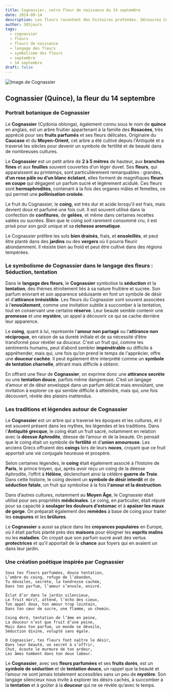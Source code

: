 ```yaml
---
title: Cognassier, votre fleur de naissance du 14 septembre
date: 2024-09-14
description: Les fleurs racontent des histoires profondes. Découvrez Cognassier, votre fleur de naissance du 14 septembre, ses symboles et récits fascinants. Plongez dans sa signification et son langage unique dans l'art floral.
author: 365jours
tags:
  - cognassier
  - fleurs
  - fleurs de naissance
  - langage des fleurs
  - symbolisme des fleurs
  - septembre
  - 14 septembre
draft: false
---
```



![Image de Cognassier](https://cdn.pixabay.com/photo/2019/03/31/17/40/japanese-ornamental-quince-4093575_640.jpg#center)


## Cognassier (Quince), la fleur du 14 septembre

### Portrait botanique de Cognassier

Le **Cognassier** (Cydonia oblonga), également connu sous le nom de **quince** en anglais, est un arbre fruitier appartenant à la famille des **Rosacées**, très apprécié pour ses **fruits parfumés** et ses fleurs délicates. Originaire du **Caucase** et du **Moyen-Orient**, cet arbre a été cultivé depuis l'Antiquité et a traversé les siècles pour devenir un symbole de fertilité et de beauté dans de nombreuses cultures.

Le **Cognassier** est un petit arbre de **2 à 5 mètres** de hauteur, aux **branches fines** et aux **feuilles** souvent couvertes d’un léger duvet. Ses **fleurs**, qui apparaissent au printemps, sont particulièrement remarquables : grandes, **d’un rose pâle ou d’un blanc éclatant**, elles forment de magnifiques **fleurs en coupe** qui dégagent un parfum sucré et légèrement acidulé. Ces fleurs sont **hermaphrodites**, contenant à la fois des organes mâles et femelles, ce qui permet une **pollinisation croisée**.

Le fruit du Cognassier, le **coing**, est très dur et acide lorsqu'il est frais, mais devient doux et parfumé une fois cuit. Il est souvent utilisé dans la confection de **confitures**, de **gelées**, et même dans certaines recettes salées ou sucrées. Bien que le coing soit rarement consommé cru, il est prisé pour son goût unique et sa **richesse aromatique**.

Le Cognassier préfère les sols **bien drainés**, frais, et **ensoleillés**, et peut être planté dans des **jardins** ou des **vergers** où il pourra fleurir abondamment. Il résiste bien au froid et peut être cultivé dans des régions tempérées.

### Le symbolisme de Cognassier dans le langage des fleurs : Séduction, tentation

Dans le **langage des fleurs**, le **Cognassier** symbolise la **séduction** et la **tentation**, des thèmes étroitement liés à sa nature fruitière et sucrée. Son parfum enivrant et son apparence séduisante en font un symbole de désir et d’**attirance irrésistible**. Les fleurs du Cognassier sont souvent associées à l’**envoûtement**, comme une invitation subtile à succomber à la tentation, tout en conservant une certaine **réserve**. Leur beauté semble contenir une **promesse** et une **mystère**, un appel à découvrir ce qui se cache derrière leur apparence.

Le **coing**, quant à lui, représente l’**amour non partagé** ou l’**attirance non réciproque**, en raison de sa dureté initiale et de sa nécessité d’être transformé pour révéler sa douceur. C'est un fruit qui, comme les sentiments humains, peut d’abord sembler **impénétrable** ou difficile à appréhender, mais qui, une fois qu’on prend le temps de l'apprécier, offre une **douceur cachée**. Il peut également être interprété comme un **symbole de tentation charnelle**, attirant mais difficile à obtenir.

En offrant une fleur de **Cognassier**, on exprime donc une **attirance secrète** ou une **tentation douce**, parfois même dangereuse. C’est un langage d’amour et de désir enveloppé dans un parfum délicat mais envoûtant, une invitation à explorer ce qui semble difficile à atteindre, mais qui, une fois découvert, révèle des plaisirs inattendus.

### Les traditions et légendes autour de Cognassier

Le **Cognassier** est un arbre qui a traversé les époques et les cultures, et il est souvent présent dans les mythes, les légendes et les traditions. Dans l'**Antiquité grecque**, le coing était un fruit sacré, notamment en relation avec la **déesse Aphrodite**, déesse de l’amour et de la beauté. On pensait que le coing était un symbole de **fertilité** et d’**union amoureuse**. Les anciens Grecs offraient des **coings** lors de leurs **noces**, croyant que ce fruit apportait une vie conjugale heureuse et prospère.

Selon certaines légendes, le **coing** était également associé à l’histoire de **Paris**, le prince troyen, qui, après avoir reçu un coing de la déesse Aphrodite, l’offrit à **Hélène**, déclenchant ainsi la célèbre **guerre de Troie**. Dans cette histoire, le coing devient un **symbole de désir interdit** et de **séduction fatale**, un fruit qui symbolise à la fois **l'amour et la destruction**.

Dans d’autres cultures, notamment au **Moyen Âge**, le Cognassier était utilisé pour ses propriétés **médicinales**. Le coing, en particulier, était réputé pour sa capacité à **soulager les douleurs d’estomac** et à **apaiser les maux de gorge**. On préparait également des **remèdes** à base de coing pour traiter les **coupures** et les **brûlures**.

Le **Cognassier** a aussi sa place dans les **croyances populaires** en Europe, où il était parfois planté près des **maisons** pour éloigner les **esprits malins** ou les **maladies**. On croyait que son parfum sucré avait des vertus **protectrices** et qu’il apportait de la **chance** aux foyers qui en avaient un dans leur jardin.

### Une création poétique inspirée par Cognassier

```
Sous tes fleurs parfumées, douce tentation,
L’ombre du coing, refuge de l’abandon,
Tu dévoiles, secrète, la tendresse cachée,
Dans ton parfum, l’amour s’envole, enivré.

Éclat d’or dans le jardin silencieux,
Le fruit mûrit, attend, l’écho des cieux,
Ton appel doux, ton amour trop lointain,
Dans ton cœur de sucre, une flamme, un chemin.

Coing doré, tentation de l’âme en peine,
La douceur n’est que fruit d’une peine,
Mais dans ton parfum, un monde se dévoile,
Séduction divine, volupté sans égale.

O Cognassier, tes fleurs font naître le désir,
Dans leur beauté, un secret à s’offrir,
Chut, écoute le murmure de ton ardeur,
Les âmes tombent dans ton doux labeur.
```

Le **Cognassier**, avec ses **fleurs parfumées** et ses **fruits dorés**, est un **symbole de séduction** et de **tentation douce**, un rappel que la beauté et l’amour ne sont jamais totalement accessibles sans un peu de **mystère**. Son langage silencieux nous invite à explorer les désirs cachés, à succomber à la **tentation** et à goûter à la **douceur** qui ne se révèle qu’avec le temps.


